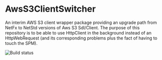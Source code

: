 # AwsS3ClientSwitcher
An interim AWS S3 client wrapper package providing an upgrade path from NetFx to NetStd versions of Aws S3 Sdl/Client.
The purpose of this repository is to be able to use HttpClient in the background instead of an HttpWebRequest (and its corresponding problems plus the fact of having to touch the SPM).

![Build status](https://ci.appveyor.com/api/projects/status/github/evicertia/AwsS3ClientSwitcher?branch=master&svg=true)
